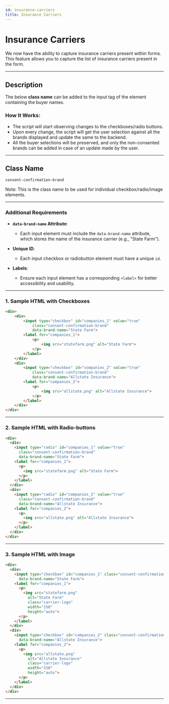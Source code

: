```yaml
---
id: insurance-carriers
title: Insurance Carriers
---
```


# Insurance Carriers

We now have the ability to capture insurance carriers present within forms. This feature allows you to capture the list of insurance carriers present in the form.

---

## Description

The below **class name** can be added to the input tag of the element containing the buyer names. 

### How It Works:
- The script will start observing changes to the checkboxes/radio buttons.
- Upon every change, the script will get the user selection against all the brands displayed and update the same to the backend.
- All the buyer selections will be preserved, and only the non-consented brands can be added in case of an update made by the user.

---

## Class Name
```plaintext
consent-confirmation-brand
```
Note: This is the class name to be used for individual checkbox/radio/image elements.

---

### Additional Requirements

- **`data-brand-name` Attribute**:
  - Each input element must include the `data-brand-name` attribute, which stores the name of the insurance carrier (e.g., "State Farm").
  
- **Unique ID**:
  - Each input checkbox or radiobutton element must have a unique `id`.

- **Labels**:
  - Ensure each input element has a corresponding `<label>` for better accessibility and usability.

---

### 1. Sample HTML with Checkboxes

```html
<div>
    <div>
        <input type="checkbox" id="companies_1" value="true"
            class="consent-confirmation-brand"
            data-brand-name="State Farm">
        <label for="companies_1">
            <p>
                <img src="statefarm.png" alt="State Farm">
            </p>
        </label>
    </div>
    <div>
        <input type="checkbox" id="companies_2" value="true"
            class="consent-confirmation-brand"
            data-brand-name="Allstate Insurance">
        <label for="companies_2">
            <p>
                <img src="allstate.png" alt="Allstate Insurance">
            </p>
        </label>
    </div>
</div>
```

---

### 2. Sample HTML with Radio-buttons

```html
<div>
  <div>
    <input type="radio" id="companies_1" value="true"
      class="consent-confirmation-brand"
      data-brand-name="State Farm">
    <label for="companies_1">
      <p>
        <img src="statefarm.png" alt="State Farm">
      </p>
    </label>
  </div>
  <div>
    <input type="radio" id="companies_2" value="true"
      class="consent-confirmation-brand"
      data-brand-name="Allstate Insurance">
    <label for="companies_2">
      <p>
        <img src="allstate.png" alt="Allstate Insurance">
      </p>
    </label>
  </div>
</div>
```

---

### 3. Sample HTML with Image

```html
<div>
  <div>
    <input type="checkbox" id="companies_1" class="consent-confirmation-brand"
      data-brand-name="State Farm">
    <label for="companies_1">
      <p>
        <img src="statefarm.png"
          alt="State Farm"
          class="carrier-logo"
          width="150"
          height="auto">
      </p>
    </label>
  </div>
  <div>
    <input type="checkbox" id="companies_2" class="consent-confirmation-brand"
      data-brand-name="Allstate Insurance">
    <label for="companies_2">
      <p>
        <img src="allstate.png"
          alt="Allstate Insurance"
          class="carrier-logo"
          width="150"
          height="auto">
      </p>
    </label>
  </div>
</div>
```

---




